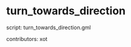 turn_towards_direction
======================

script: turn_towards_direction.gml

contributors: xot
